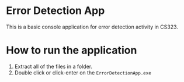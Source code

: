 # Error Detection App
This is a basic console application for error detection activity in CS323.

# How to run the application
1. Extract all of the files in a folder.
2. Double click or click-enter on the `ErrorDetectionApp.exe`


